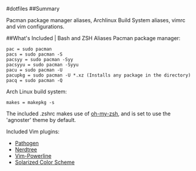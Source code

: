 #dotfiles
##Summary

Pacman package manager aliases, Archlinux Build System aliases, vimrc and vim configurations.

##What's Included | Bash and ZSH Aliases
Pacman package manager:

	pac = sudo pacman
	pacs = sudo pacman -S
	pacsyy = sudo pacman -Syy
	pacsyyu = sudo pacman -Syyu
	pacu = sudo pacman -U
	pacupkg = sudo pacman -U *.xz (Installs any package in the directory)
	pacq = sudo pacman -Q
	
Arch Linux build system:

	makes = makepkg -s
	
The included .zshrc makes use of [oh-my-zsh](https://github.com/Lokaltog/vim-powerline), and is set to use the 'agnoster' theme by default.

Included Vim plugins:
* [Pathogen](https://github.com/tpope/vim-pathogen)
* [Nerdtree](https://github.com/scrooloose/nerdtree)
* [Vim-Powerline](https://github.com/Lokaltog/vim-powerline)
* [Solarized Color Scheme](https://github.com/altercation/vim-colors-solarized)